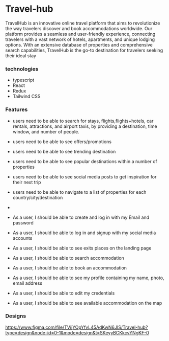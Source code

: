 # Travel-hub
TravelHub is an innovative online travel platform that aims to revolutionize the way travelers discover and book accommodations worldwide. Our platform provides a seamless and user-friendly experience, connecting travelers with a vast network of hotels, apartments, and unique lodging options. With an extensive database of properties and comprehensive search capabilities, TravelHub is the go-to destination for travelers seeking their ideal stay

### technologies
- typescript
- React  
- Redux
- Tailwind CSS


### Features
- users need to be able to search for stays, flights,flights+hotels, car rentals, attractions, and airport taxis, by providing a destination, time window, and number of people.

- users need to be able to see offers/promotions

- users need to be able to see trending destination

- users need to be able to see popular destinations within a number of properties

- users need to be able to see social media posts to get inspiration for their next trip

- users need to be able to navigate to a list of properties for each country/city/destination

-
- As a user, I should be able to create and log in with my Email and password
- As a user, I should be able to log in and signup with my social media accounts
- As a user, I should be able to see exits places on the landing page
- As a user, I should be able to search accommodation
- As a user, I should be able to book an accommodation
- As a user, I should be able to see my profile containing my name, photo, email address
- As a user, I should be able to edit my credentials
- As a user, I should be able to see available accommodation on the map 
### Designs
https://www.figma.com/file/TVijYOpYfvL45AdKwN6JIS/Travel-hub?type=design&node-id=0-1&mode=design&t=SKeyyBCKkcvYNgKF-0
